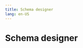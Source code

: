 ```yaml
---
title: Schema designer
lang: en-US
---
```


# Schema designer

<Vssue :issue-id="8" :title="$title" />
